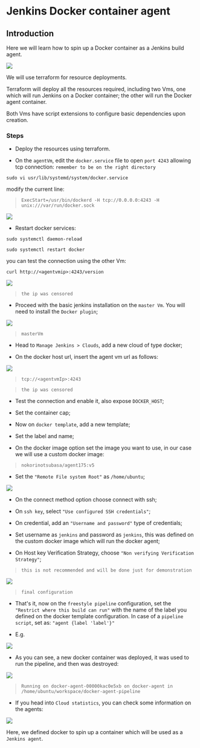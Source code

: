 # Jenkins Docker container agent

## Introduction 

Here we will learn how to spin up a Docker container as a Jenkins build agent.

![](https://github.com/nokorinotsubasa/project-docker-agent/blob/050dc2e6a00b62220efd1295556cbdd45d68486a/images/Architecture.png)

We will use terraform for resource deployments.

Terraform will deploy all the resources required, including two Vms, one which will run Jenkins on a Docker container; the other will run the Docker agent container.

Both Vms have script extensions to configure basic dependencies upon creation.

### Steps

- Deploy the resources using terraform.

- On the `agentVm`, edit the `docker.service` file to open `port 4243` allowing tcp connection: `remember to be on the right directory`

`sudo vi usr/lib/systemd/system/docker.service`

modify the current line: 

>`ExecStart=/usr/bin/dockerd -H tcp://0.0.0.0:4243 -H unix:///var/run/docker.sock`

![](https://github.com/nokorinotsubasa/project-docker-agent/blob/1388f56c3cfcb3e2416d5c6383ab16a9b3cc3d6c/images/dockerserviceModification.png)


- Restart docker services:

`sudo systemctl daemon-reload`

`sudo systemctl restart docker`

you can test the connection using the other Vm:

`curl http://<agentvmip>:4243/version`

![](https://github.com/nokorinotsubasa/project-docker-agent/blob/1388f56c3cfcb3e2416d5c6383ab16a9b3cc3d6c/images/curlTest.png)

>`the ip was censored`

- Proceed with the basic jenkins installation on the `master Vm`. You will need to install the `Docker plugin`;

![](https://github.com/nokorinotsubasa/project-docker-agent/blob/1388f56c3cfcb3e2416d5c6383ab16a9b3cc3d6c/images/JenkinsInititalSetup.png)

>`masterVm`

- Head to `Manage Jenkins > Clouds`, add a new cloud of type docker;

- On the docker host url, insert the agent vm url as follows:

![](https://github.com/nokorinotsubasa/project-docker-agent/blob/1388f56c3cfcb3e2416d5c6383ab16a9b3cc3d6c/images/NewCloudConfiguration.png)

>`tcp://<agentvmIp>:4243`

>`the ip was censored`

- Test the connection and enable it, also expose `DOCKER_HOST`;

- Set the container cap;

- Now on `docker template`, add a new template;

- Set the label and name;

- On the docker image option set the image you want to use, in our case we will use a custom docker image:

>`nokorinotsubasa/agent175:v5`

- Set the `"Remote File system Root"` as `/home/ubuntu`;

![](https://github.com/nokorinotsubasa/project-docker-agent/blob/1388f56c3cfcb3e2416d5c6383ab16a9b3cc3d6c/images/DockerAgentTemplateConfiguration.png)

- On the connect method option choose connect with ssh;

- On `ssh key`, select `"Use configured SSH credentials"`;

- On credential, add an `"Username and password"` type of credentials;

- Set username as `jenkins` and password as `jenkins`, this was defined on the custom docker image which will run the docker agent;

- On Host key Verification Strategy, choose `"Non verifying Verification Strategy"`;

>`this is not recommended and will be done just for demonstration`

![](https://github.com/nokorinotsubasa/project-docker-agent/blob/1388f56c3cfcb3e2416d5c6383ab16a9b3cc3d6c/images/DockerAgentTemplateSSHConfiguration.png)

>`final configuration`

- That's it, now on the `freestyle pipeline` configuration, set the `"Restrict where this build can run"` with the name of the label you defined on the docker template configuration.
In case of a `pipeline script`, set as:
`"agent {label 'label'}"`

- E.g.

![](https://github.com/nokorinotsubasa/project-docker-agent/blob/1388f56c3cfcb3e2416d5c6383ab16a9b3cc3d6c/images/pipelineScript.png)

- As you can see, a new docker container was deployed, it was used to run the pipeline, and then was destroyed:

![](https://github.com/nokorinotsubasa/project-docker-agent/blob/1388f56c3cfcb3e2416d5c6383ab16a9b3cc3d6c/images/docker-agent-pipeline.png)

>`Running on docker-agent-00000kac0e5xb on docker-agent in /home/ubuntu/workspace/docker-agent-pipeline`

- If you head into `Cloud statistics`, you can check some information on the agents:

![](https://github.com/nokorinotsubasa/project-docker-agent/blob/1388f56c3cfcb3e2416d5c6383ab16a9b3cc3d6c/images/Jenkins%20Cloud%20Statistics.png)

Here, we defined docker to spin up a container which will be used as a `Jenkins agent`.